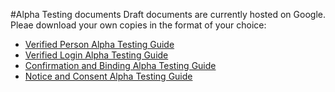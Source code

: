 #Alpha Testing documents
Draft documents are currently hosted on Google. Pleae download your own copies in the format of your choice:
* [Verified Person Alpha Testing Guide](https://docs.google.com/document/d/1AIr0byMpNoi3PUnoFi4hP5rIjVVZBxjC_tEv3qrWXcg/edit?usp=sharing)
* [Verified Login Alpha Testing Guide](https://docs.google.com/document/d/1_OB_KOGjhtGjHrpmtAeSjopkeEooSStUKWUmhr-lt_E/edit)
* [Confirmation and Binding Alpha Testing Guide](https://docs.google.com/document/d/1g9zOKNKhnRoDAKGKf9tbd7sqSzNlWK200pZxKYlIGnU/edit?usp=sharing)
* [Notice and Consent Alpha Testing Guide](https://docs.google.com/document/d/1jkX9PEB3znHSwpmBPz4AsKWjxJSbHXtTbX7yxLLmQJo/edit?usp=sharing)
